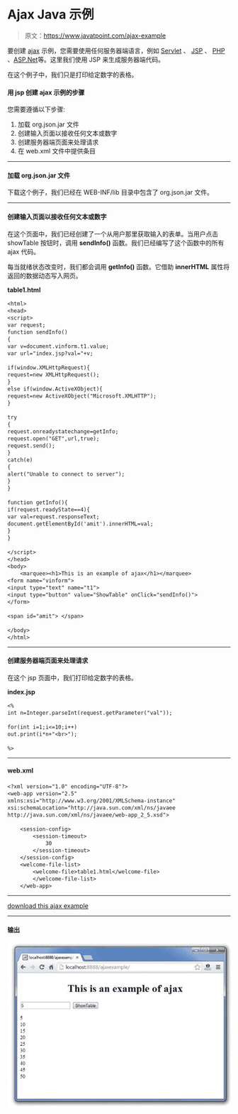 # Ajax Java 示例

> 原文：<https://www.javatpoint.com/ajax-example>

要创建 [ajax](ajax-tutorial) 示例，您需要使用任何服务器端语言，例如 [Servlet](servlet-tutorial) 、 [JSP](jsp-tutorial) 、 [PHP](php-tutorial) 、[ASP.Net](asp-net-tutorial)等。这里我们使用 JSP 来生成服务器端代码。

在这个例子中，我们只是打印给定数字的表格。

#### 用 jsp 创建 ajax 示例的步骤

您需要遵循以下步骤:

1.  加载 org.json.jar 文件
2.  创建输入页面以接收任何文本或数字
3.  创建服务器端页面来处理请求
4.  在 web.xml 文件中提供条目

* * *

#### 加载 org.json.jar 文件

下载这个例子，我们已经在 WEB-INF/lib 目录中包含了 org.json.jar 文件。

* * *

#### 创建输入页面以接收任何文本或数字

在这个页面中，我们已经创建了一个从用户那里获取输入的表单。当用户点击 showTable 按钮时，调用 **sendInfo()** 函数。我们已经编写了这个函数中的所有 ajax 代码。

每当就绪状态改变时，我们都会调用 **getInfo()** 函数。它借助 **innerHTML** 属性将返回的数据动态写入网页。

**table1.html**

```
<html>
<head>
<script>
var request;
function sendInfo()
{
var v=document.vinform.t1.value;
var url="index.jsp?val="+v;

if(window.XMLHttpRequest){
request=new XMLHttpRequest();
}
else if(window.ActiveXObject){
request=new ActiveXObject("Microsoft.XMLHTTP");
}

try
{
request.onreadystatechange=getInfo;
request.open("GET",url,true);
request.send();
}
catch(e)
{
alert("Unable to connect to server");
}
}

function getInfo(){
if(request.readyState==4){
var val=request.responseText;
document.getElementById('amit').innerHTML=val;
}
}

</script>
</head>
<body>
    <marquee><h1>This is an example of ajax</h1></marquee>
<form name="vinform">
<input type="text" name="t1">
<input type="button" value="ShowTable" onClick="sendInfo()">
</form>

<span id="amit"> </span>

</body>
</html>

```

* * *

#### 创建服务器端页面来处理请求

在这个 jsp 页面中，我们打印给定数字的表格。

**index.jsp**

```
<%
int n=Integer.parseInt(request.getParameter("val"));

for(int i=1;i<=10;i++)
out.print(i*n+"<br>");

%>

```

* * *

#### web.xml

```
<?xml version="1.0" encoding="UTF-8"?>
<web-app version="2.5"  
xmlns:xsi="http://www.w3.org/2001/XMLSchema-instance" 
xsi:schemaLocation="http://java.sun.com/xml/ns/javaee 
http://java.sun.com/xml/ns/javaee/web-app_2_5.xsd">

    <session-config>
        <session-timeout>
            30
        </session-timeout>
    </session-config>
    <welcome-file-list>
        <welcome-file>table1.html</welcome-file>
        </welcome-file-list>
    </web-app>

```

* * *

[download this ajax example](src/ajax/ajaxexample.zip)

* * *

#### 输出

![ajax example output](img/ced93d41f27df4060d4322fbcb1e933b.png)